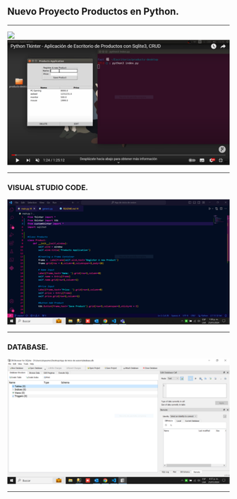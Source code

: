 
<h2>Nuevo Proyecto Productos en Python.</h2>
<hr></hr>
<img src="https://camo.githubusercontent.com/c4cccdb78776ae4782fbbfae4c58f3d2dfecdaa13af37791db4c6ddfc1044b26/68747470733a2f2f696d672e736869656c64732e696f2f62616467652f596f75547562652d4646303030303f7374796c653d666f722d7468652d6261646765266c6f676f3d796f7574756265266c6f676f436f6c6f723d7768697465" data-canonical-src="https://img.shields.io/badge/YouTube-FF0000?style=for-the-badge&amp;logo=youtube&amp;logoColor=white" style="max-width: 100%;">
<img src="/images/Captura.PNG" alt="...">
<hr></hr>
<h3>VISUAL STUDIO CODE.</h3>
<img src="/images/CapturaVisual.PNG" alt="...">
<hr></hr>
<h3>DATABASE.</h3>
<img src="/images/CapturaBD.PNG" alt="...">
<hr></hr>
